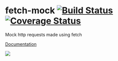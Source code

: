 # fetch-mock [![Build Status](https://travis-ci.org/wheresrhys/fetch-mock.svg?branch=master)](https://travis-ci.org/wheresrhys/fetch-mock) [![Coverage Status](https://coveralls.io/repos/github/wheresrhys/fetch-mock/badge.svg?branch=rhys%2Fcoveralls)](https://coveralls.io/github/wheresrhys/fetch-mock?branch=rhys%2Fcoveralls)
Mock http requests made using fetch 

[Documentation](http://www.wheresrhys.co.uk/fetch-mock/)

<a href="https://codeclimate.com/github/wheresrhys/fetch-mock/maintainability"><img src="https://api.codeclimate.com/v1/badges/7f8abbf54ec9f3d07df3/maintainability" /></a>
